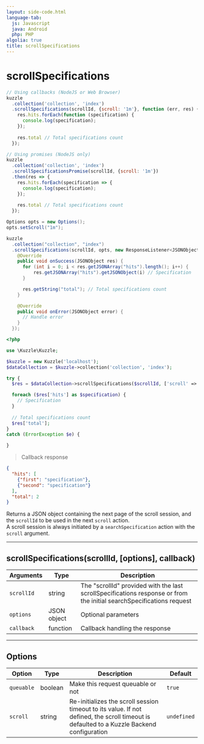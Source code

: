 ```yaml
---
layout: side-code.html
language-tab:
  js: Javascript
  java: Android
  php: PHP
algolia: true
title: scrollSpecifications
---
```


# scrollSpecifications

```js
// Using callbacks (NodeJS or Web Browser)
kuzzle
  .collection('collection', 'index')
  .scrollSpecifications(scrollId, {scroll: '1m'}, function (err, res) {
    res.hits.forEach(function (specification) {
      console.log(specification);      
    });
    
    res.total // Total specifications count
  });

// Using promises (NodeJS only)
kuzzle
  .collection('collection', 'index')
  .scrollSpecificationsPromise(scrollId, {scroll: '1m'})
  .then(res => {
    res.hits.forEach(specification => {
      console.log(specification);
    });
    
    res.total // Total specifications count
  });
```

```java
Options opts = new Options();
opts.setScroll("1m");

kuzzle
  .collection("collection", "index")
  .scrollSpecifications(scrollId, opts, new ResponseListener<JSONObject>() {
    @Override
    public void onSuccess(JSONObject res) {
      for (int i = 0; i < res.getJSONArray("hits").length(); i++) {
          res.getJSONArray("hits").getJSONObject(i) // Specification
      }

      res.getString("total"); // Total specifications count
    }

    @Override
    public void onError(JSONObject error) {
      // Handle error
    }
  });
```

```php
<?php

use \Kuzzle\Kuzzle;

$kuzzle = new Kuzzle('localhost');
$dataCollection = $kuzzle->collection('collection', 'index');

try {
  $res = $dataCollection->scrollSpecifications($scrollId, ['scroll' => '1m']);

  foreach ($res['hits'] as $specification) {
    // Specification
  }
  
  // Total specifications count
  $res['total'];
}
catch (ErrorException $e) {

}
```

> Callback response

```json
{
  "hits": [
    {"first": "specification"},
    {"second": "specification"}
  ],
  "total": 2
}
```

Returns a JSON object containing the next page of the scroll session, and the `scrollId` to be used in the next `scroll` action.  
A scroll session is always initiated by a `searchSpecification` action with the `scroll` argument.

---

## scrollSpecifications(scrollId, [options], callback)

| Arguments | Type | Description |
|---------------|---------|----------------------------------------|
| ``scrollId`` | string | The "scrollId" provided with the last scrollSpecifications response or from the initial searchSpecifications request |
| ``options`` | JSON object | Optional parameters |
| ``callback`` | function | Callback handling the response |

---

## Options

| Option | Type | Description | Default |
|---------------|---------|----------------------------------------|---------|
| ``queuable`` | boolean | Make this request queuable or not  | ``true`` |
| ``scroll`` | string | Re-initializes the scroll session timeout to its value. If not defined, the scroll timeout is defaulted to a Kuzzle Backend configuration | ``undefined`` |
